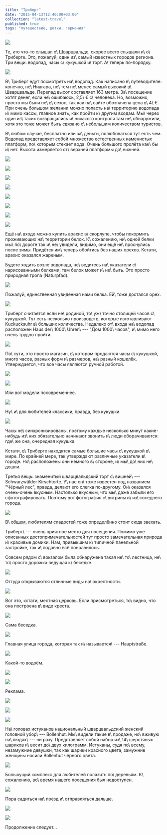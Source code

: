 ```yaml
---
title: "Триберг"
date: "2015-04-13T12:40:00+03:00"
collection: "latest-travel"
published: true
tags: "путешествие, фотки, германия"
---
```


![](/images/travel/2015-03-schwarzwald/triberg-cover.jpg)

Те, кто что-то слышал о\ Шварцвальде, скорее всего слышали и\ о\ Триберге. Это, пожалуй, один из\ самый известных 
городов региона. Три вещи: водопад, часы с\ кукушкой и\ торт. А\ теперь по-порядку.

<!--more-->

![](/images/travel/2015-03-schwarzwald/triberg-schild.jpg)

В\ Триберг едут посмотреть на\ водопад. Как написано в\ путеводителе: конечно, не\ Ниагара, но\ тем не\ менее самый 
высокий в\ Шварцвальде. Перепад высот составляет 163 метра. За\ посещение хотят денег, если не\ ошибаюсь, 2,5\ € 
с\ человека. Но, возможно, просто мы были не\ в\ сезон, так как на\ сайте обозначена цена в\ 4\ €. При очень большом 
желании можно попасть на\ территорию водопада и\ мимо кассы, главное знать, как пройти к\ другим входам. Мы\ через один 
из\ таких возвращались и\ никакого контроля там не\ обнаружили, хотя это тоже может быть связано с\ небольшим 
количеством туристов. 

В\ любом случае, бесплатно или за\ деньги, полюбоваться тут есть чем. Водопад представляет собой множество естественных 
каменистых платформ, по\ которым стекает вода. Очень большого пролёта как\ бы и\ нет. Высота измеряется от\ верхней 
платформы до\ нижней. 

![](/images/travel/2015-03-schwarzwald/triberg-waterfall-1.jpg)

![](/images/travel/2015-03-schwarzwald/triberg-waterfall-2.jpg)

![](/images/travel/2015-03-schwarzwald/triberg-waterfall-3.jpg)

![](/images/travel/2015-03-schwarzwald/triberg-waterfall-4.jpg)

![](/images/travel/2015-03-schwarzwald/triberg-waterfall-5.jpg)

![](/images/travel/2015-03-schwarzwald/triberg-waterfall-6.jpg)

![](/images/travel/2015-03-schwarzwald/triberg-waterfall-7.jpg)

![](/images/travel/2015-03-schwarzwald/triberg-waterfall-8.jpg)

Ещё на\ входе можно купить арахис в\ скорлупе, чтобы покормить проживающих на\ территории белок. К\ сожалению, ни\ одной 
белки мы\ по\ дороге так и\ не\ увидели, видимо, они ещё не\ проснулись после зимы. Придётся им\ теперь обойтись без 
наших орехов. Кстати, арахис оказался жареным.

Будете ходить возле водопада, не\ ведитесь на\ указатели с\ нарисованными белками, там белок может и\ не\ быть. Это 
просто природная тропа (Naturpfad).

![](/images/travel/2015-03-schwarzwald/triberg-squirrel-1.jpg)

Пожалуй, единственная увиденная нами белка. Ей\ тоже достался орех.

![](/images/travel/2015-03-schwarzwald/triberg-squirrel-2.jpg)

Триберг считается если не\ родиной, то\ уж\ точно столицей часов с\ кукушкой. Тут есть несколько производств, которые 
изготавливают Kuckucksuhr в\ больших количества. Недалеко от\ входа на\ водопад расположен Haus der\ 1000\ Uhren\ --- 
"Дом 1000\ часов", и\ мимо него очень трудно пройти.

![](/images/travel/2015-03-schwarzwald/triberg-uhren-1.jpg)

По\ сути, это просто магазин, в\ котором продаются часы с\ кукушкой, много часов, разных форм и\ размеров, на\ разный 
кошелёк. Утверждается, что все часы являются ручной работой.

![](/images/travel/2015-03-schwarzwald/triberg-uhren-2.jpg)

![](/images/travel/2015-03-schwarzwald/triberg-uhren-3.jpg)

Или вот модели посовременнее.

![](/images/travel/2015-03-schwarzwald/triberg-uhren-4.jpg)

Ну\ и\ для любителей классики, правда, без кукушки.

![](/images/travel/2015-03-schwarzwald/triberg-uhren-5.jpg)

Часы не\ синхронизированы, поэтому каждые несколько минут какие-нибудь из\ них обязательно начинают звонить и\ люди 
оборачиваются: где\ же она, очередная кукушка.

Кстати, в\ Триберге находятся самые большие часы с\ кукушкой в\ мире. По крайней мере, так утверждают различные 
указатели в\ городе. Но\ расположены они немного в\ стороне, и\ мы\ до\ них не\ дошли.

Третья вещь: знаменитый шварцвальдский торт с\ вишней\ --- Schwarzwälder Kirschtorte. У\ нас он\ тоже известен под 
названием "Чёрный лес", правда, делают его слегка по-другому. Он\ оказался очень-очень вкусным. Настолько вкусным, что 
мы\ даже забыли его сфотографировать. Поэтому вот фотография с\ витрины и\ из\ соседнего города.

![](/images/travel/2015-03-schwarzwald/triberg-schwarzwaelder-kirschtorte.jpg)

В\ общем, любителям сладостей тоже определённо стоит сюда заехать.

Триберг\ --- очень приятное место для посещения. Помимо уже описанных достопримечательностей тут просто замечательная 
природа и\ красивые домики. Нам, привыкшим к\ типичной панельной застройке, так и\ подавно всё понравилось.

Совсем рядом с\ вокзалом была обнаружена такая не\ то\ лестница, не\ то\ просто дорожка ведущая к\ беседке.

![](/images/travel/2015-03-schwarzwald/triberg-summerhouse-road.jpg)

Оттуда открываются отличные виды на\ окрестности.

![](/images/travel/2015-03-schwarzwald/triberg-summerhouse-view-1.jpg)

Вот это, кстати, местная церковь. Если присмотреться, то\ видно, что она построена в\ виде креста.

![](/images/travel/2015-03-schwarzwald/triberg-summerhouse-view-2.jpg)

Сама беседка.

![](/images/travel/2015-03-schwarzwald/triberg-summerhouse.jpg)

Главная улица города, которая так и\ называется\ --- Hauptstraße.

![](/images/travel/2015-03-schwarzwald/triberg-main-street.jpg)

Какой-то водоём. 

![](/images/travel/2015-03-schwarzwald/triberg-lake.jpg)

![](/images/travel/2015-03-schwarzwald/triberg-photo-1.jpg)

Реклама.

![](/images/travel/2015-03-schwarzwald/triberg-photo-2.jpg)

![](/images/travel/2015-03-schwarzwald/triberg-photo-3.jpg)

![](/images/travel/2015-03-schwarzwald/triberg-photo-4.jpg)

На\ головах истуканов национальный шварцвальдский женский головной убор\ --- Bollenhut. Мы\ видели такие в\ продаже, 
но\ вживую на\ людях\ --- ни разу. Представляет собой набор из\ 14\ шерстяных шариков и\ весит до\ двух килограмм. 
Истуканы, судя по\ всему, незамужние девушки, так как шарики красного цвета, замужние женщины носили Bollenhut чёрного 
цвета.

![](/images/travel/2015-03-schwarzwald/triberg-bollenhut.jpg)

Большущий комплекс для любителей полазить по\ деревьям. К\ сожалению, во\ время нашего посещения был недоступен.

![](/images/travel/2015-03-schwarzwald/triberg-trees.jpg)

Пора садиться на\ поезд и\ отправляться дальше.

![](/images/travel/2015-03-schwarzwald/triberg-railway-1.jpg)

![](/images/travel/2015-03-schwarzwald/triberg-railway-2.jpg)

Продолжение следует...
